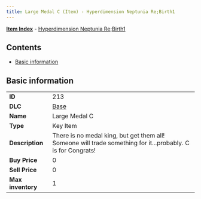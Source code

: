 ```yaml
---
title: Large Medal C (Item) - Hyperdimension Neptunia Re;Birth1
---
```


[**Item Index**](/neptunia/rb1/item/index.html) - [Hyperdimension Neptunia Re;Birth1](/neptunia/rb1)

## Contents

- [Basic information](#basic-information)

## Basic information

|   |   |
| -- | -- |
| **ID** | 213 |
| **DLC** | [Base](/neptunia/rb1/dlc/1-base.html) |
| **Name** | Large Medal C |
| **Type** | Key Item |
| **Description** | There is no medal king, but get them all! Someone will trade something for it...probably. C is for Congrats! |
| **Buy Price** | 0 |
| **Sell Price** | 0 |
| **Max inventory** | 1 |
